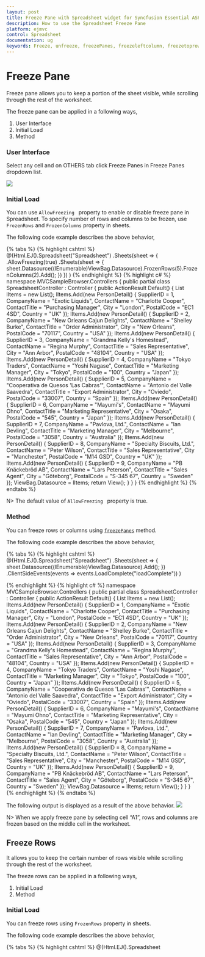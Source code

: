 ```yaml
---
layout: post
title: Freeze Pane with Spreadsheet widget for Syncfusion Essential ASP .Net MVC
description: How to use the Spreadsheet Freeze Pane
platform: ejmvc
control: Spreadsheet
documentation: ug
keywords: Freeze, unfreeze, freezePanes, freezeleftcolumn, freezetoprow
--- 
```


# Freeze Pane 
Freeze pane allows you to keep a portion of the sheet visible, while scrolling through the rest of the worksheet. 

The freeze pane can be applied in a following ways,

1. User Interface
2. Initial Load
3. Method

### User Interface
Select any cell and on OTHERS tab click Freeze Panes in Freeze Panes dropdown list.

![](Freeze-Pane_images/Freeze-Pane_img1.png)

### Initial Load
You can use `AllowFreezing ` property to enable or disable freeze pane in Spreadsheet.
To specify number of rows and columns to be frozen, use `FrozenRows` and `FrozenColumns` property in sheets.

The following code example describes the above behavior,

{% tabs %}
{% highlight cshtml %}
@(Html.EJ().Spreadsheet<object>("Spreadsheet")
    .Sheets(sheet =>
    {
        .AllowFreezing(true)
        .Sheets(sheet =>
        {
            sheet.Datasource((IEnumerable<object>)ViewBag.Datasource).FrozenRows(5).FrozenColumns(2).Add();
        })
    })
)
{% endhighlight %}
{% highlight c# %}
namespace MVCSampleBrowser.Controllers
{
    public partial class SpreadsheetController : Controller
    {
        public ActionResult Default()
        {
            List<PersonDetail> lItems = new List<PersonDetail>();
            lItems.Add(new PersonDetail() { SupplierID = 1, CompanyName = "Exotic Liquids", ContactName = "Charlotte Cooper", ContactTitle = "Purchasing Manager", City = "London", PostalCode = "EC1 4SD", Country = "UK" });
            lItems.Add(new PersonDetail() { SupplierID = 2, CompanyName = "New Orleans Cajun Delights", ContactName = "Shelley Burke", ContactTitle = "Order Administrator", City = "New Orleans", PostalCode = "70117", Country = "USA" });
            lItems.Add(new PersonDetail() { SupplierID = 3, CompanyName = "Grandma Kelly's Homestead", ContactName = "Regina Murphy", ContactTitle = "Sales Representative", City = "Ann Arbor", PostalCode = "48104", Country = "USA" });
            lItems.Add(new PersonDetail() { SupplierID = 4, CompanyName = "Tokyo Traders", ContactName = "Yoshi Nagase", ContactTitle = "Marketing Manager", City = "Tokyo", PostalCode = "100", Country = "Japan" });
            lItems.Add(new PersonDetail() { SupplierID = 5, CompanyName = "Cooperativa de Quesos 'Las Cabras'", ContactName = "Antonio del Valle Saavedra", ContactTitle = "Export Administrator", City = "Oviedo", PostalCode = "33007", Country = "Spain" });
            lItems.Add(new PersonDetail() { SupplierID = 6, CompanyName = "Mayumi's", ContactName = "Mayumi Ohno", ContactTitle = "Marketing Representative", City = "Osaka", PostalCode = "545", Country = "Japan" });
            lItems.Add(new PersonDetail() { SupplierID = 7, CompanyName = "Pavlova, Ltd.", ContactName = "Ian Devling", ContactTitle = "Marketing Manager", City = "Melbourne", PostalCode = "3058", Country = "Australia" });
            lItems.Add(new PersonDetail() { SupplierID = 8, CompanyName = "Specialty Biscuits, Ltd.", ContactName = "Peter Wilson", ContactTitle = "Sales Representative", City = "Manchester", PostalCode = "M14 GSD", Country = "UK" });
            lItems.Add(new PersonDetail() { SupplierID = 9, CompanyName = "PB Knäckebröd AB", ContactName = "Lars Peterson", ContactTitle = "Sales Agent", City = "Göteborg", PostalCode = "S-345 67", Country = "Sweden" });
            ViewBag.Datasource = lItems;
            return View();
        }
    }
}
{% endhighlight %}
{% endtabs %}

N> The default value of `AllowFreezing ` property is true.

### Method
You can freeze rows or columns using [`freezePanes`](https://help.syncfusion.com/api/js/ejspreadsheet#methods:xlfreeze-freezepanes "freezePanes") method. 

The following code example describes the above behavior,

{% tabs %}
{% highlight cshtml %}
@(Html.EJ().Spreadsheet<object>("Spreadsheet")
    .Sheets(sheet =>
    {
        sheet.Datasource((IEnumerable<object>)ViewBag.Datasource).Add();
    })
    .ClientSideEvents(events => events.LoadComplete("loadComplete"))
)
<script type="text/javascript">
    function loadComplete(args) {
        if (!this.isImport)
            this.XLFreeze.freezePanes(5,2);
    }
</script>
{% endhighlight %}
{% highlight c# %}
namespace MVCSampleBrowser.Controllers
{
    public partial class SpreadsheetController : Controller
    {
        public ActionResult Default()
        {
            List<PersonDetail> lItems = new List<PersonDetail>();
            lItems.Add(new PersonDetail() { SupplierID = 1, CompanyName = "Exotic Liquids", ContactName = "Charlotte Cooper", ContactTitle = "Purchasing Manager", City = "London", PostalCode = "EC1 4SD", Country = "UK" });
            lItems.Add(new PersonDetail() { SupplierID = 2, CompanyName = "New Orleans Cajun Delights", ContactName = "Shelley Burke", ContactTitle = "Order Administrator", City = "New Orleans", PostalCode = "70117", Country = "USA" });
            lItems.Add(new PersonDetail() { SupplierID = 3, CompanyName = "Grandma Kelly's Homestead", ContactName = "Regina Murphy", ContactTitle = "Sales Representative", City = "Ann Arbor", PostalCode = "48104", Country = "USA" });
            lItems.Add(new PersonDetail() { SupplierID = 4, CompanyName = "Tokyo Traders", ContactName = "Yoshi Nagase", ContactTitle = "Marketing Manager", City = "Tokyo", PostalCode = "100", Country = "Japan" });
            lItems.Add(new PersonDetail() { SupplierID = 5, CompanyName = "Cooperativa de Quesos 'Las Cabras'", ContactName = "Antonio del Valle Saavedra", ContactTitle = "Export Administrator", City = "Oviedo", PostalCode = "33007", Country = "Spain" });
            lItems.Add(new PersonDetail() { SupplierID = 6, CompanyName = "Mayumi's", ContactName = "Mayumi Ohno", ContactTitle = "Marketing Representative", City = "Osaka", PostalCode = "545", Country = "Japan" });
            lItems.Add(new PersonDetail() { SupplierID = 7, CompanyName = "Pavlova, Ltd.", ContactName = "Ian Devling", ContactTitle = "Marketing Manager", City = "Melbourne", PostalCode = "3058", Country = "Australia" });
            lItems.Add(new PersonDetail() { SupplierID = 8, CompanyName = "Specialty Biscuits, Ltd.", ContactName = "Peter Wilson", ContactTitle = "Sales Representative", City = "Manchester", PostalCode = "M14 GSD", Country = "UK" });
            lItems.Add(new PersonDetail() { SupplierID = 9, CompanyName = "PB Knäckebröd AB", ContactName = "Lars Peterson", ContactTitle = "Sales Agent", City = "Göteborg", PostalCode = "S-345 67", Country = "Sweden" });
            ViewBag.Datasource = lItems;
            return View();
        }
    }
}
{% endhighlight %}
{% endtabs %}

The following output is displayed as a result of the above behavior.
![](Freeze-Pane_images/Freeze-Pane_img2.png)

N> When we apply freeze pane by selecting cell “A1”, rows and columns are frozen based on the middle cell in the worksheet.

## Freeze Rows
It allows you to keep the certain number of rows visible while scrolling through the rest of the worksheet.

The freeze rows can be applied in a following ways,

1. Initial Load
2. Method

### Initial Load
You can freeze rows using `FrozenRows` property in sheets. 

The following code example describes the above behavior,

{% tabs %}
{% highlight cshtml %}
@(Html.EJ().Spreadsheet<object>("Spreadsheet")
    .Sheets(sheet =>
    {
        sheet.Datasource((IEnumerable<object>)ViewBag.Datasource).FrozenRows(3).Add();
    })
)
{% endhighlight %}
{% highlight c# %}
namespace MVCSampleBrowser.Controllers
{
    public partial class SpreadsheetController : Controller
    {
        public ActionResult Default()
        {
            List<PersonDetail> lItems = new List<PersonDetail>();
            lItems.Add(new PersonDetail() { SupplierID = 1, CompanyName = "Exotic Liquids", ContactName = "Charlotte Cooper", ContactTitle = "Purchasing Manager", City = "London", PostalCode = "EC1 4SD", Country = "UK" });
            lItems.Add(new PersonDetail() { SupplierID = 2, CompanyName = "New Orleans Cajun Delights", ContactName = "Shelley Burke", ContactTitle = "Order Administrator", City = "New Orleans", PostalCode = "70117", Country = "USA" });
            lItems.Add(new PersonDetail() { SupplierID = 3, CompanyName = "Grandma Kelly's Homestead", ContactName = "Regina Murphy", ContactTitle = "Sales Representative", City = "Ann Arbor", PostalCode = "48104", Country = "USA" });
            lItems.Add(new PersonDetail() { SupplierID = 4, CompanyName = "Tokyo Traders", ContactName = "Yoshi Nagase", ContactTitle = "Marketing Manager", City = "Tokyo", PostalCode = "100", Country = "Japan" });
            lItems.Add(new PersonDetail() { SupplierID = 5, CompanyName = "Cooperativa de Quesos 'Las Cabras'", ContactName = "Antonio del Valle Saavedra", ContactTitle = "Export Administrator", City = "Oviedo", PostalCode = "33007", Country = "Spain" });
            lItems.Add(new PersonDetail() { SupplierID = 6, CompanyName = "Mayumi's", ContactName = "Mayumi Ohno", ContactTitle = "Marketing Representative", City = "Osaka", PostalCode = "545", Country = "Japan" });
            lItems.Add(new PersonDetail() { SupplierID = 7, CompanyName = "Pavlova, Ltd.", ContactName = "Ian Devling", ContactTitle = "Marketing Manager", City = "Melbourne", PostalCode = "3058", Country = "Australia" });
            lItems.Add(new PersonDetail() { SupplierID = 8, CompanyName = "Specialty Biscuits, Ltd.", ContactName = "Peter Wilson", ContactTitle = "Sales Representative", City = "Manchester", PostalCode = "M14 GSD", Country = "UK" });
            lItems.Add(new PersonDetail() { SupplierID = 9, CompanyName = "PB Knäckebröd AB", ContactName = "Lars Peterson", ContactTitle = "Sales Agent", City = "Göteborg", PostalCode = "S-345 67", Country = "Sweden" });
            ViewBag.Datasource = lItems;
            return View();
        }
    }
}
{% endhighlight %}
{% endtabs %}

### Method
You can freeze rows using [`freezeRows`](https://help.syncfusion.com/api/js/ejspreadsheet#methods:xlfreeze-freezeRows "freezeRows") method. 

The following code example describes the above behavior,

{% tabs %}
{% highlight cshtml %}
@(Html.EJ().Spreadsheet<object>("Spreadsheet")
    .Sheets(sheet =>
    {
        sheet.Datasource((IEnumerable<object>)ViewBag.Datasource).Add();
    })
    .ClientSideEvents(events => events.LoadComplete("loadComplete"))
)
<script type="text/javascript">
    function loadComplete(args) {
        if (!this.isImport)
            this.XLFreeze.freezeRows(3);
    }
</script>
{% endhighlight %}
{% highlight c# %}
namespace MVCSampleBrowser.Controllers
{
    public partial class SpreadsheetController : Controller
    {
        public ActionResult Default()
        {
            List<PersonDetail> lItems = new List<PersonDetail>();
            lItems.Add(new PersonDetail() { SupplierID = 1, CompanyName = "Exotic Liquids", ContactName = "Charlotte Cooper", ContactTitle = "Purchasing Manager", City = "London", PostalCode = "EC1 4SD", Country = "UK" });
            lItems.Add(new PersonDetail() { SupplierID = 2, CompanyName = "New Orleans Cajun Delights", ContactName = "Shelley Burke", ContactTitle = "Order Administrator", City = "New Orleans", PostalCode = "70117", Country = "USA" });
            lItems.Add(new PersonDetail() { SupplierID = 3, CompanyName = "Grandma Kelly's Homestead", ContactName = "Regina Murphy", ContactTitle = "Sales Representative", City = "Ann Arbor", PostalCode = "48104", Country = "USA" });
            lItems.Add(new PersonDetail() { SupplierID = 4, CompanyName = "Tokyo Traders", ContactName = "Yoshi Nagase", ContactTitle = "Marketing Manager", City = "Tokyo", PostalCode = "100", Country = "Japan" });
            lItems.Add(new PersonDetail() { SupplierID = 5, CompanyName = "Cooperativa de Quesos 'Las Cabras'", ContactName = "Antonio del Valle Saavedra", ContactTitle = "Export Administrator", City = "Oviedo", PostalCode = "33007", Country = "Spain" });
            lItems.Add(new PersonDetail() { SupplierID = 6, CompanyName = "Mayumi's", ContactName = "Mayumi Ohno", ContactTitle = "Marketing Representative", City = "Osaka", PostalCode = "545", Country = "Japan" });
            lItems.Add(new PersonDetail() { SupplierID = 7, CompanyName = "Pavlova, Ltd.", ContactName = "Ian Devling", ContactTitle = "Marketing Manager", City = "Melbourne", PostalCode = "3058", Country = "Australia" });
            lItems.Add(new PersonDetail() { SupplierID = 8, CompanyName = "Specialty Biscuits, Ltd.", ContactName = "Peter Wilson", ContactTitle = "Sales Representative", City = "Manchester", PostalCode = "M14 GSD", Country = "UK" });
            lItems.Add(new PersonDetail() { SupplierID = 9, CompanyName = "PB Knäckebröd AB", ContactName = "Lars Peterson", ContactTitle = "Sales Agent", City = "Göteborg", PostalCode = "S-345 67", Country = "Sweden" });
            ViewBag.Datasource = lItems;
            return View();
        }
    }
}
{% endhighlight %}
{% endtabs %}

The following output is displayed as a result of the above code example.
![](Freeze-Pane_images/Freeze-Pane_img3.png)

N> On OTHERS tab click Freeze Top Row in FreezePanes dropdown list, to freeze top row. You can also freeze top row using [`freezeTopRow`](https://help.syncfusion.com/api/js/ejspreadsheet#methods:xlfreeze-freezetoprow "freezeTopRow") method. 

## Freeze Columns
It allows you to keep the certain number of column visible while scrolling through the rest of the work sheet.

The freeze columns can be applied in a following ways,

1. Initial Load
2. Method

### Initial Load
You can apply freeze columns using `FrozenColumns` property in sheets.
The following code example describes the above behavior

{% tabs %}
{% highlight cshtml %}
@(Html.EJ().Spreadsheet<object>("Spreadsheet")
    .Sheets(sheet =>
    {
        sheet.Datasource((IEnumerable<object>)ViewBag.Datasource).FrozenColumns(3).Add();
    })
)
{% endhighlight %}
{% highlight c# %}
namespace MVCSampleBrowser.Controllers
{
    public partial class SpreadsheetController : Controller
    {
        public ActionResult Default()
        {
            List<PersonDetail> lItems = new List<PersonDetail>();
            lItems.Add(new PersonDetail() { SupplierID = 1, CompanyName = "Exotic Liquids", ContactName = "Charlotte Cooper", ContactTitle = "Purchasing Manager", City = "London", PostalCode = "EC1 4SD", Country = "UK" });
            lItems.Add(new PersonDetail() { SupplierID = 2, CompanyName = "New Orleans Cajun Delights", ContactName = "Shelley Burke", ContactTitle = "Order Administrator", City = "New Orleans", PostalCode = "70117", Country = "USA" });
            lItems.Add(new PersonDetail() { SupplierID = 3, CompanyName = "Grandma Kelly's Homestead", ContactName = "Regina Murphy", ContactTitle = "Sales Representative", City = "Ann Arbor", PostalCode = "48104", Country = "USA" });
            lItems.Add(new PersonDetail() { SupplierID = 4, CompanyName = "Tokyo Traders", ContactName = "Yoshi Nagase", ContactTitle = "Marketing Manager", City = "Tokyo", PostalCode = "100", Country = "Japan" });
            lItems.Add(new PersonDetail() { SupplierID = 5, CompanyName = "Cooperativa de Quesos 'Las Cabras'", ContactName = "Antonio del Valle Saavedra", ContactTitle = "Export Administrator", City = "Oviedo", PostalCode = "33007", Country = "Spain" });
            lItems.Add(new PersonDetail() { SupplierID = 6, CompanyName = "Mayumi's", ContactName = "Mayumi Ohno", ContactTitle = "Marketing Representative", City = "Osaka", PostalCode = "545", Country = "Japan" });
            lItems.Add(new PersonDetail() { SupplierID = 7, CompanyName = "Pavlova, Ltd.", ContactName = "Ian Devling", ContactTitle = "Marketing Manager", City = "Melbourne", PostalCode = "3058", Country = "Australia" });
            lItems.Add(new PersonDetail() { SupplierID = 8, CompanyName = "Specialty Biscuits, Ltd.", ContactName = "Peter Wilson", ContactTitle = "Sales Representative", City = "Manchester", PostalCode = "M14 GSD", Country = "UK" });
            lItems.Add(new PersonDetail() { SupplierID = 9, CompanyName = "PB Knäckebröd AB", ContactName = "Lars Peterson", ContactTitle = "Sales Agent", City = "Göteborg", PostalCode = "S-345 67", Country = "Sweden" });
            ViewBag.Datasource = lItems;
            return View();
        }
    }
}
{% endhighlight %}
{% endtabs %}

### Method
You can apply freeze columns using [`freezeColumns`](https://help.syncfusion.com/api/js/ejspreadsheet#methods:xlfreeze-freezeColumns "freezeColumns") method. 
The following code example describes the above behavior

{% tabs %}
{% highlight cshtml %}
@(Html.EJ().Spreadsheet<object>("Spreadsheet")
    .Sheets(sheet =>
    {
        sheet.Datasource((IEnumerable<object>)ViewBag.Datasource).Add();
    })
    .ClientSideEvents(events => events.LoadComplete("loadComplete"))
)
<script type="text/javascript">
    function loadComplete(args) {
        if(!this.isImport) 
            this.XLFreeze.freezeColumns(3);
    }
</script>
{% endhighlight %}
{% highlight c# %}
namespace MVCSampleBrowser.Controllers
{
    public partial class SpreadsheetController : Controller
    {
        public ActionResult Default()
        {
            List<PersonDetail> lItems = new List<PersonDetail>();
            lItems.Add(new PersonDetail() { SupplierID = 1, CompanyName = "Exotic Liquids", ContactName = "Charlotte Cooper", ContactTitle = "Purchasing Manager", City = "London", PostalCode = "EC1 4SD", Country = "UK" });
            lItems.Add(new PersonDetail() { SupplierID = 2, CompanyName = "New Orleans Cajun Delights", ContactName = "Shelley Burke", ContactTitle = "Order Administrator", City = "New Orleans", PostalCode = "70117", Country = "USA" });
            lItems.Add(new PersonDetail() { SupplierID = 3, CompanyName = "Grandma Kelly's Homestead", ContactName = "Regina Murphy", ContactTitle = "Sales Representative", City = "Ann Arbor", PostalCode = "48104", Country = "USA" });
            lItems.Add(new PersonDetail() { SupplierID = 4, CompanyName = "Tokyo Traders", ContactName = "Yoshi Nagase", ContactTitle = "Marketing Manager", City = "Tokyo", PostalCode = "100", Country = "Japan" });
            lItems.Add(new PersonDetail() { SupplierID = 5, CompanyName = "Cooperativa de Quesos 'Las Cabras'", ContactName = "Antonio del Valle Saavedra", ContactTitle = "Export Administrator", City = "Oviedo", PostalCode = "33007", Country = "Spain" });
            lItems.Add(new PersonDetail() { SupplierID = 6, CompanyName = "Mayumi's", ContactName = "Mayumi Ohno", ContactTitle = "Marketing Representative", City = "Osaka", PostalCode = "545", Country = "Japan" });
            lItems.Add(new PersonDetail() { SupplierID = 7, CompanyName = "Pavlova, Ltd.", ContactName = "Ian Devling", ContactTitle = "Marketing Manager", City = "Melbourne", PostalCode = "3058", Country = "Australia" });
            lItems.Add(new PersonDetail() { SupplierID = 8, CompanyName = "Specialty Biscuits, Ltd.", ContactName = "Peter Wilson", ContactTitle = "Sales Representative", City = "Manchester", PostalCode = "M14 GSD", Country = "UK" });
            lItems.Add(new PersonDetail() { SupplierID = 9, CompanyName = "PB Knäckebröd AB", ContactName = "Lars Peterson", ContactTitle = "Sales Agent", City = "Göteborg", PostalCode = "S-345 67", Country = "Sweden" });
            ViewBag.Datasource = lItems;
            return View();
        }
    }
}
{% endhighlight %}
{% endtabs %}

The following output is displayed as a result of the above code example.
![](Freeze-Pane_images/Freeze-Pane_img4.png)

N> On OTHERS tab click Freeze First Column in FreezePanes dropdown list, to freeze left Column. You can also apply freeze first column using [`freezeLeftColumn`](https://help.syncfusion.com/api/js/ejspreadsheet#methods:xlfreeze-freezeleftcolumn "freezeLeftColumn") method. 

## Unfreeze Pane
Unfreeze all the rows and columns to scroll through entire sheet.

The unfreeze pane can be applied in a following ways,

1. User Interface
2. Method

### User Interface
On OTHERS tab click Unfreeze Panes in Freeze Panes dropdown list.
![](Freeze-Pane_images/Freeze-Pane_img5.png)

### Method
You can unfreeze rows or columns using [`unfreezePanes`](https://help.syncfusion.com/api/js/ejspreadsheet#methods:xlfreeze-unfreezepanes "unfreezePanes") method. 

The following code example describes the above behavior,

{% tabs %}
{% highlight cshtml %}
@(Html.EJ().Spreadsheet<object>("Spreadsheet")
    .Sheets(sheet =>
    {
        sheet.Datasource((IEnumerable<object>)ViewBag.Datasource).Add();
    })
    .ClientSideEvents(events => events.LoadComplete("loadComplete"))
)
<script type="text/javascript">
    function loadComplete(args) {
        if (!this.isImport){
            this.XLFreeze.freezePanes(5,2);
            this.XLFreeze.unfreezePanes();
        }
    }
</script>
{% endhighlight %}
{% highlight c# %}
namespace MVCSampleBrowser.Controllers
{
    public partial class SpreadsheetController : Controller
    {
        public ActionResult Default()
        {
            List<PersonDetail> lItems = new List<PersonDetail>();
            lItems.Add(new PersonDetail() { SupplierID = 1, CompanyName = "Exotic Liquids", ContactName = "Charlotte Cooper", ContactTitle = "Purchasing Manager", City = "London", PostalCode = "EC1 4SD", Country = "UK" });
            lItems.Add(new PersonDetail() { SupplierID = 2, CompanyName = "New Orleans Cajun Delights", ContactName = "Shelley Burke", ContactTitle = "Order Administrator", City = "New Orleans", PostalCode = "70117", Country = "USA" });
            lItems.Add(new PersonDetail() { SupplierID = 3, CompanyName = "Grandma Kelly's Homestead", ContactName = "Regina Murphy", ContactTitle = "Sales Representative", City = "Ann Arbor", PostalCode = "48104", Country = "USA" });
            lItems.Add(new PersonDetail() { SupplierID = 4, CompanyName = "Tokyo Traders", ContactName = "Yoshi Nagase", ContactTitle = "Marketing Manager", City = "Tokyo", PostalCode = "100", Country = "Japan" });
            lItems.Add(new PersonDetail() { SupplierID = 5, CompanyName = "Cooperativa de Quesos 'Las Cabras'", ContactName = "Antonio del Valle Saavedra", ContactTitle = "Export Administrator", City = "Oviedo", PostalCode = "33007", Country = "Spain" });
            lItems.Add(new PersonDetail() { SupplierID = 6, CompanyName = "Mayumi's", ContactName = "Mayumi Ohno", ContactTitle = "Marketing Representative", City = "Osaka", PostalCode = "545", Country = "Japan" });
            lItems.Add(new PersonDetail() { SupplierID = 7, CompanyName = "Pavlova, Ltd.", ContactName = "Ian Devling", ContactTitle = "Marketing Manager", City = "Melbourne", PostalCode = "3058", Country = "Australia" });
            lItems.Add(new PersonDetail() { SupplierID = 8, CompanyName = "Specialty Biscuits, Ltd.", ContactName = "Peter Wilson", ContactTitle = "Sales Representative", City = "Manchester", PostalCode = "M14 GSD", Country = "UK" });
            lItems.Add(new PersonDetail() { SupplierID = 9, CompanyName = "PB Knäckebröd AB", ContactName = "Lars Peterson", ContactTitle = "Sales Agent", City = "Göteborg", PostalCode = "S-345 67", Country = "Sweden" });
            ViewBag.Datasource = lItems;
            return View();
        }
    }
}
{% endhighlight %}
{% endtabs %}

The following output is displayed as a result of the above code example.
![](Freeze-Pane_images/Freeze-Pane_img6.png)


